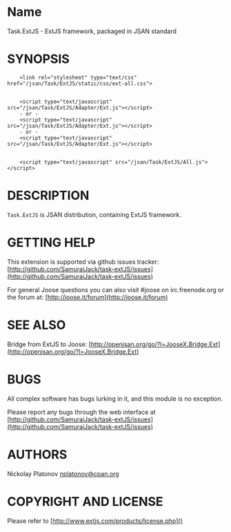 Name
====

Task.ExtJS - ExtJS framework, packaged in JSAN standard


SYNOPSIS
========

        <link rel="stylesheet" type="text/css" href="/jsan/Task/ExtJS/static/css/ext-all.css">
        
        
        <script type="text/javascript" src="/jsan/Task/ExtJS/Adapter/Ext.js"></script>
        - or -
        <script type="text/javascript" src="/jsan/Task/ExtJS/Adapter/Ext.js"></script>
        - or -
        <script type="text/javascript" src="/jsan/Task/ExtJS/Adapter/Ext.js"></script>
        
        
        <script type="text/javascript" src="/jsan/Task/ExtJS/All.js"></script>


DESCRIPTION
===========

`Task.ExtJS` is JSAN distribution, containing ExtJS framework.


GETTING HELP
============

This extension is supported via github issues tracker: [http://github.com/SamuraiJack/task-extJS/issues](http://github.com/SamuraiJack/task-extJS/issues)

For general Joose questions you can also visit #joose on irc.freenode.org or the forum at: [http://joose.it/forum](http://joose.it/forum)
 


SEE ALSO
========

Bridge from ExtJS to Joose:
[http://openjsan.org/go/?l=JooseX.Bridge.Ext](http://openjsan.org/go/?l=JooseX.Bridge.Ext)

BUGS
====

All complex software has bugs lurking in it, and this module is no exception.

Please report any bugs through the web interface at [http://github.com/SamuraiJack/task-extJS/issues](http://github.com/SamuraiJack/task-extJS/issues)



AUTHORS
=======

Nickolay Platonov [nplatonov@cpan.org](mailto:nplatonov@cpan.org)



COPYRIGHT AND LICENSE
=====================

Please refer to [http://www.extjs.com/products/license.php]()
